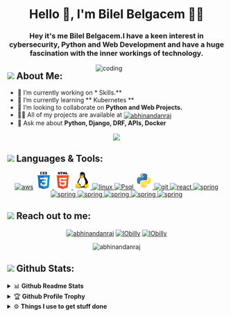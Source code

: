 <h1 align="center">Hello 👋, I'm Bilel Belgacem 🎯️🚀️</h1>
<h3 align="center">Hey it's me Bilel Belgacem.I have a keen interest in cybersecurity, Python and Web Development and have a huge fascination with the inner workings of technology.</h3>

<img align="right" alt="coding" width="300" src="https://media.giphy.com/media/lP8xu5t2DLGG045H8F/giphy.gif">

## <img src="https://media.giphy.com/media/WUlplcMpOCEmTGBtBW/giphy.gif" width="40"> **About Me:**

- 🔭 I’m currently working on * Skills.**
- 🌱 I’m currently learning ** Kubernetes **
- 👯 I’m looking to collaborate on **Python and Web Projects.**
- 👨‍💻 All of my projects are available at <a href="https://github.com/IObilly?tab=repositories" target="blank"><img align="center" src="https://raw.githubusercontent.com/rahuldkjain/github-profile-readme-generator/master/src/images/icons/Social/github.svg" alt="abhinandanraj" height="30" width="40" /></a>
- 💬 Ask me about **Python, Django, DRF, APIs, Docker**

<p align="center">
   <img align="center" src="https://github-readme-streak-stats.herokuapp.com/?user=IObilly&theme=radical&hide_border=true"/>
</p>

## <img src="https://media.giphy.com/media/j2pOGeGYKe2xCCKwfi/giphy.gif" width="40"> **Languages & Tools:**

<p align="center"> 
<a href="https://aws.amazon.com" target="_blank"><img src="https://cdn.jsdelivr.net/gh/devicons/devicon/icons/amazonwebservices/amazonwebservices-plain-wordmark.svg" alt="aws" width="40" height="40"/></a> <a href="https://www.w3schools.com/css/" target="_blank"> <img src="https://raw.githubusercontent.com/devicons/devicon/master/icons/css3/css3-original-wordmark.svg" alt="css3" width="40" height="40"/> </a> </a> <a href="https://www.w3.org/html/" target="_blank"> <img src="https://raw.githubusercontent.com/devicons/devicon/master/icons/html5/html5-original-wordmark.svg" alt="html5" width="40" height="40"/> </a><a href="https://developer.mozilla.org/en-US/docs/Web/JavaScript" target="_blank"> 	<a href="https://www.linux.org/" target="_blank"> <img src="https://raw.githubusercontent.com/devicons/devicon/master/icons/linux/linux-original.svg" alt="linux" width="40" height="40"/> </a> <a href="https://www.kali.org/" target="_blank"> <img src="https://seeklogo.com/images/K/kali-linux-logo-AED181186E-seeklogo.com.png" alt="linux" width="40" height="40"/> </a><a href="https://www.postgresql.org/" target="_blank"> <img src="https://www.postgresql.org/media/img/about/press/elephant.png" alt="Psql" width="40" height="40"/> </a>
 <a href="https://www.python.org" target="_blank"> <img src="https://raw.githubusercontent.com/devicons/devicon/master/icons/python/python-original.svg" alt="python" width="40" height="40"/> </a><a href="https://git-scm.com/" target="_blank"><img src="https://cdn.jsdelivr.net/gh/devicons/devicon/icons/git/git-original.svg" alt="git" width="40" height="40"/> </a><a href="https://www.djangoproject.com/" target="_blank"><img src="https://img.icons8.com/color/2x/django.png" alt="react" width="40" height="40"/> </a><a href="https://www.docker.com/" target="_blank"><img src="https://img.icons8.com/fluency/2x/docker.png" alt="spring" width="40" height="40"/> </a> <a href="https://www.mongodb.com/" target="_blank"><img src="https://webimages.mongodb.com/_com_assets/cms/kuyj3d95v5vbmm2f4-horizontal_white.svg?auto=format%252Ccompress" alt="spring" width="40" height="40"/> </a> <a href="https://fastapi.tiangolo.com/" target="_blank"><img src="https://fastapi.tiangolo.com/img/icon-white.svg" alt="spring" width="40" height="40"/> </a> <a href="https://www.django-rest-framework.org/" target="_blank"><img src="https://external-content.duckduckgo.com/ip3/www.django-rest-framework.org.ico" alt="spring" width="40" height="40"/> </a> <a href="https://www.gnu.org/software/bash/manual/bash.html" target="_blank"><img src="https://upload.wikimedia.org/wikipedia/commons/thumb/8/82/Gnu-bash-logo.svg/240px-Gnu-bash-logo.svg.png" alt="spring" width="70" height="40"/> </a> <a href="https://en.wikipedia.org/wiki/C%2B%2B" target="_blank"><img src="https://upload.wikimedia.org/wikipedia/commons/thumb/1/18/ISO_C%2B%2B_Logo.svg/240px-ISO_C%2B%2B_Logo.svg.png" alt="spring" width="40" height="40"/> </a>
</p>

## <img src="https://media.giphy.com/media/LnQjpWaON8nhr21vNW/giphy.gif" width="40"> **Reach out to me:** ️

<p align="center">
<a href="https://linkedin.com/in/bilelbelgacem" target="_blank"><img align="center" src="https://img.shields.io/badge/-LinkedIn-0e76a8?style=flat-square&logo=Linkedin&logoColor=white" alt="abhinandanraj" /></a>
<a href="https://iobilly.github.io/Portfilio/" target="_blank"><img align="center" src="https://img.shields.io/badge/Website-3b5998?style=flat-square&logo=google-chrome&logoColor=white" alt="IObilly" /></a>
<a href="mailto:bilel.pythondev@gmail.com" target="_blank"><img align="center" src="https://img.shields.io/badge/-Gmail-EA4335?style=flat-square&logo=Gmail&logoColor=white" alt="IObilly" /></a>
<p align="center"> <img src="https://komarev.com/ghpvc/?username=abhinandanraj&label=Visitors&color=0088cc&style=flat-square" alt="abhinandanraj" /> </p>

## <img src="https://media.giphy.com/media/ZCN6F3FAkwsyOGU2RS/giphy.gif" width="40"> **Github Stats:**

<details>
  <summary>📊 <b>Github Readme Stats</b></summary>
 <br />
 <p align="center">
  <a href="https://github.com/IObilly">
   <img width="430" align="center" src="https://github-readme-stats.vercel.app/api?username=IObilly&show_icons=true&theme=radical&count_private=true">
  </a>
  <a href="https://github.com/IObilly/github-readme-stats">
    <img align="center" src="https://github-readme-stats.anuraghazra1.vercel.app/api/top-langs/?username=IObilly&layout=compact&theme=radical&langs_count=6" />
  </a>
 </p>
</details>

<details>
 <summary>🏆 <b>Github Profile Trophy</b></summary>
 <br />
 <p align="center">
  <a href="https://github.com/ryo-ma/github-profile-trophy">
   <img src="https://github-profile-trophy.vercel.app/?username=IObilly&column=8&theme=darkhub"/>
  </a>
 </p>
</details>


<details>
  <br />
  <summary>⚙️ <b> Things I use to get stuff done</b></summary>
  	<ul>
  	   <li><b>OS:</b> MacOS </li>
	     <li><b>Laptop: </b>MacBook pro M1</li>
  	   <li><b>Browser: </b> Brave</li>
	     <li><b>Code Editor:</b> PyCharm IDE</li>
	     <li><b>To Stay Updated:</b> Linkedin </li>
	    <br />
	</ul>
</details>
